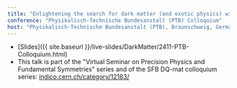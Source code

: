 ```yaml
---
title: "Enlightening the search for dark matter (and exotic physics) with atomic phenomena"
conference: "Physikalisch-Technische Bundesanstalt (PTB) Colloquium"
host: "Physikalisch-Technische Bundesanstalt (PTB), Braunschweig, Germany"
---
```

* [Slides]({{ site.baseurl }}/live-slides/DarkMatter/2411-PTB-Colloquium.html)
* This talk is part of the "Virtual Seminar on Precision Physics and Fundamental Symmetries" series and of the SFB DQ-mat colloquium series:
[indico.cern.ch/category/12183/](https://indico.cern.ch/category/12183/)
